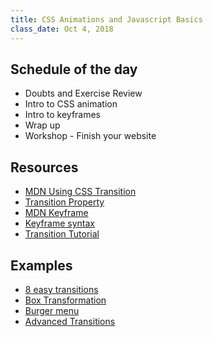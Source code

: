 ```yaml
---
title: CSS Animations and Javascript Basics
class_date: Oct 4, 2018
---
```


Schedule of the day
----------

- Doubts and Exercise Review
- Intro to CSS animation
- Intro to keyframes
- Wrap up
- Workshop - Finish your website

Resources
---------

- [MDN Using CSS Transition](https://developer.mozilla.org/en-US/docs/Web/CSS/CSS_Transitions/Using_CSS_transitions#Defining_transitions)
- [Transition Property](https://css-tricks.com/almanac/properties/t/transition/)
- [MDN Keyframe](https://developer.mozilla.org/en-US/docs/Web/CSS/@keyframes)
- [Keyframe syntax](https://css-tricks.com/snippets/css/keyframe-animation-syntax/)
- [Transition Tutorial](http://css3.bradshawenterprises.com/transitions/)


Examples
---------

- [8 easy transitions](https://www.webdesignerdepot.com/2014/05/8-simple-css3-transitions-that-will-wow-your-users/)
- [Box Transformation](https://codepen.io/raphamontenegro/pen/ZqQZpz)
- [Burger menu](https://codepen.io/matchboxhero/pen/XexMRo)
- [Advanced Transitions](https://www.creativebloq.com/inspiration/css-animation-examples)